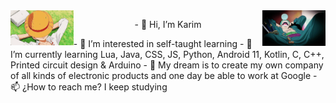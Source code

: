 <img src='https://github.com/KarimRamirez/KarimRamirez/blob/main/img/Luffy.gif' width='20%' align='left'>
<img src='https://github.com/KarimRamirez/KarimRamirez/blob/main/img/Zoro.gif' width='20%' align='right'>


<p align='center'>- 👋 Hi, I’m Karim</p>
- 👀 I’m interested in self-taught learning
- 🌱 I’m currently learning Lua, Java, CSS, JS, Python, Android 11, Kotlin, C, C++, Printed circuit design & Arduino
- 💞️ My dream is to create my own company of all kinds of electronic products and one day be able to work at Google
- 📫 ¿How to reach me? I keep studying
